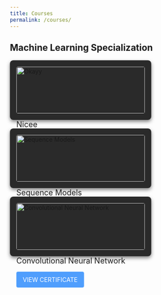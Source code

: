 ```yaml
---
title: Courses
permalink: /courses/
---
```


<html lang="en">
<head>
    <meta charset="UTF-8">
    <meta name="viewport" content="width=device-width, initial-scale=1.0">
    <title>Certificate Portfolio</title>
    <style>
        .certificate-container {
            display: flex;
            gap: 20px;
            flex-wrap: wrap;
        }
        .certificate-card {
            background-color: #2a2a2a;
            padding: 15px;
            border-radius: 8px;
            width: 300px;
            box-shadow: 0 4px 8px rgba(0, 0, 0, 0.5);
        }
        .certificate-card img {
            width: 100%;
            border-radius: 4px;
        }
        .certificate-title {
            font-size: 18px;
            margin: 15px 0;
        }
        .view-button {
            background-color: #4f9efd;
            color: white;
            padding: 10px 15px;
            border: none;
            border-radius: 4px;
            text-decoration: none;
            display: inline-block;
            text-align: center;
            transition: background-color 0.3s ease;
        }
        .view-button:hover {
            background-color: #3b7dd8;
        }
    </style>
</head>
<body>
    <h2>Machine Learning Specialization</h2>
    <div class="certificate-container">
        <div class="certificate-card">
                <img src="/mnt/data/image.png" alt="Okayy">
            </a>
            <div class="certificate-title">Nicee</div>
            <a href="https://example.com/certificate1" class="view-button" target="_blank">VIEW CERTIFICATE</a>
        </div>

  <div class="certificate-card">
            <a href="https://example.com/certificate2" target="_blank">
                <img src="/mnt/data/image.png" alt="Sequence Models">
            </a>
            <div class="certificate-title">Sequence Models</div>
            <a href="https://example.com/certificate2" class="view-button" target="_blank">VIEW CERTIFICATE</a>
        </div>

  <div class="certificate-card">
            <a href="https://example.com/certificate3" target="_blank">
                <img src="/mnt/data/image.png" alt="Convolutional Neural Network">
            </a>
            <div class="certificate-title">Convolutional Neural Network</div>
            <a href="https://example.com/certificate3" class="view-button" target="_blank">VIEW CERTIFICATE</a>
        </div>
    </div>
</body>
</html>

